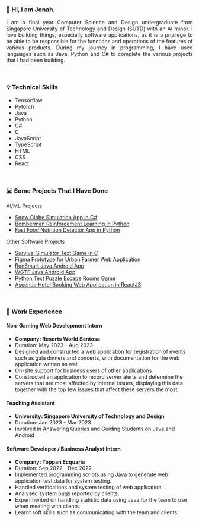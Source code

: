 ### 👋 Hi, I am Jonah. 

<p align="justify">
I am a final year Computer Science and Design undergraduate from Singapore University of Technology and Design (SUTD) with an AI minor. I love building things, especially software applications, as it is a privilege to be able to be responsible for the functions and operations of the features of various products. During my journey in programming, I have used languages such as Java, Python and C# to complete the various projects that I had been building. 
</p>

<br>

### 💡 Technical Skills
- Tensorflow
- Pytorch 
- Java
- Python
- C#
- C
- JavaScript
- TypeScript
- HTML
- CSS
- React

<br>

### 💻 Some Projects That I Have Done
AI/ML Projects
- [Snow Globe Simulation App in C#](https://github.com/J-onah/SnowGlobe_Project)
- [Bomberman Reinforcement Learning in Python](https://github.com/J-onah/Bomberman-Reinforcement-Learning)
- [Fast Food Nutrition Detector App in Python](https://github.com/J-onah/Fast-Food-Nutrition-Detection-Project)

Other Software Projects
- [Survival Simulator Text Game in C](https://github.com/J-onah/Survival-Simulator)
- [Figma Prototype for Urban Farmer Web Application](https://www.figma.com/proto/zvqHZwIrwKQCzdbBh8HQ4A/Urban-Farmer?type=design&node-id=1484-106955&t=jnSK3Buu2KN0a9r2-0&scaling=min-zoom&page-id=0%3A1&starting-point-node-id=1484%3A106955&show-proto-sidebar=1)
- [RunSmart Java Android App](https://github.com/J-onah/RunSmart)
- [WGTF Java Android App](https://github.com/J-onah/WGTF-Android-App)
- [Python Text Puzzle Escape Rooms Game](https://github.com/J-onah/Python-Text-Puzzle-Escape-Rooms)
- [Ascenda Hotel Booking Web Application in ReactJS](https://github.com/J-onah/Ascenda-Hotel-Booking-Website)



<br>

### 💼 Work Experience
#### <b>Non-Gaming Web Development Intern</b>
  - <b>Company: Resorts World Sentosa</b>
  - Duration: May 2023 - Aug 2023
  - Designed and constructed a web application for registration of events such as gala dinners and concerts, with documentation for the web application written as well. 
  - On-site support for business users of other applications
  - Constructed an application to record server alerts and determine the servers that are most affected by internal issues, displaying this data together with the top few issues that affect these servers the most.

#### <b>Teaching Assistant</b>
  - <b>University: Singapore University of Technology and Design</b>
  - Duration: Jan 2023 - Mar 2023
  - Involved in Answering Queries and Guiding Students on Java and Android 

#### <b>Software Developer / Business Analyst Intern</b>
  - <b>Company: Toppan Ecquaria</b>
  - Duration: Sep 2022 - Dec 2022
  - Implemented programming scripts using Java to generate web application test data for system testing.
  - Handled verifications and system testing of web application.
  - Analysed system bugs reported by clients.
  - Experimented on handling statistic data using Java for the team to use when meeting with clients.
  - Learnt soft skills such as communicating with the team and clients.

<!--
**J-onah/J-onah** is a ✨ _special_ ✨ repository because its `README.md` (this file) appears on your GitHub profile.

Here are some ideas to get you started:

- 🔭 I’m currently working on ...
- 🌱 I’m currently learning ...
- 👯 I’m looking to collaborate on ...
- 🤔 I’m looking for help with ...
- 💬 Ask me about ...
- 📫 How to reach me: ...
- 😄 Pronouns: ...
- ⚡ Fun fact: ...
-->
